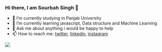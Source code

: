 ### Hi there, I am Sourbah Singh 👋

- 🔭 I’m currently studying in Panjab University
- 🌱 I’m currently learning javascript, Data structure and Machine Learning 
- 💬 Ask me about anything i would be happy to help
- 📫 How to reach me: [twitter](https://twitter.com/home), [linkedin](https://www.linkedin.com/in/sourabhsingh282/), [instagram](https://www.instagram.com/sourabhsingh282/)

<img src= "https://github-readme-stats.vercel.app/api?username=sourabhsingh282&&show_icons=true&title_color=ffffff&icon_color=bb2acf&text_color=daf7dc&bg_color=151515">

<!--
**sourabhsingh282/sourabhsingh282** is a ✨ _special_ ✨ repository because its `README.md` (this file) appears on your GitHub profile.
- 👯 I’m looking to collaborate on ...
- 🤔 I’m looking for help with ..
- ⚡ Fun fact: - 😄 Pronouns: ...

Here are some ideas to get you started:



-->
